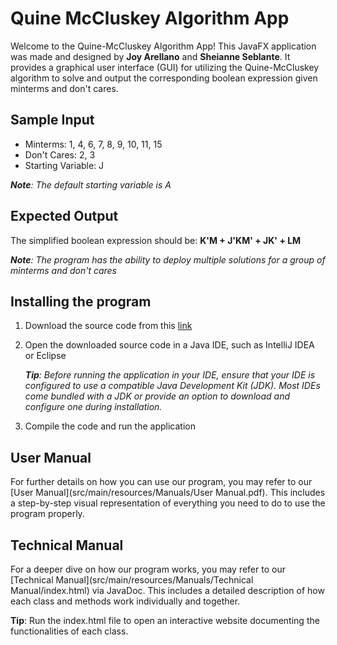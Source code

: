 # Quine McCluskey Algorithm App

Welcome to the Quine-McCluskey Algorithm App! This JavaFX application was made and designed by **Joy Arellano** and **Sheianne Seblante**. It provides a graphical user interface (GUI) for utilizing the Quine-McCluskey algorithm to solve and output the corresponding boolean expression given minterms and don't cares.

## Sample Input
- Minterms: 1, 4, 6, 7, 8, 9, 10, 11, 15
- Don't Cares: 2, 3
- Starting Variable: J

***Note**: The default starting variable is A*

## Expected Output
The simplified boolean expression should be:
**K'M + J'KM' + JK' + LM**

***Note**: The program has the ability to deploy multiple solutions for a group of minterms and don't cares*

## Installing the program
1. Download the source code from this [link](https://github.com/kbarellano3/Arellano_Seblante_MP1)
2. Open the downloaded source code in a Java IDE, such as IntelliJ IDEA or Eclipse


   ***Tip**: Before running the application in your IDE, ensure that your IDE is configured to use a compatible Java Development Kit (JDK). Most IDEs come bundled with a JDK or provide an option to download and configure one during installation.*
3. Compile the code and run the application

## User Manual
For further details on how you can use our program, you may refer to our [User Manual](src/main/resources/Manuals/User Manual.pdf). This includes a step-by-step visual representation of everything you need to do to use the program properly.

## Technical Manual
For a deeper dive on how our program works, you may refer to our [Technical Manual](src/main/resources/Manuals/Technical Manual/index.html) via JavaDoc. This includes a detailed description of how each class and methods work individually and together.

**Tip**: Run the index.html file to open an interactive website documenting the functionalities of each class.